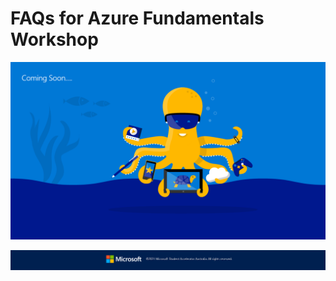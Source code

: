 # FAQs for Azure Fundamentals Workshop

![Coming_Soon](https://github.com/AUMSA/2021-MSA-content/blob/main/images/Coming%20Soon%20Image.png?raw=true)


![Footer_Banner](https://github.com/AUMSA/2021-MSA-content/blob/main/images/MicrosoftBannerFooter.png?raw=true)